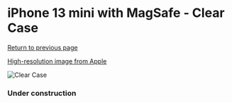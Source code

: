 # iPhone 13 mini  with MagSafe - Clear Case

[Return to previous page](/iphone_13)

[High-resolution image from Apple](https://store.storeimages.cdn-apple.com/8756/as-images.apple.com/is/MM2W3?wid=4500&hei=4500&fmt=png)

<div style="width: 384px"><img src="/everypreview/MM2W3.png" alt="Clear Case"></div>

### Under construction
